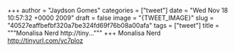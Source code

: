 
+++
author = "Jaydson Gomes"
categories = ["tweet"]
date = "Wed Nov 18 10:57:32 +0000 2009"
draft = false
image = "{TWEET_IMAGE}"
slug = "40527eaffbefbf320a7be324fd69f76b08a00afa"
tags = ["tweet"]
title = """Monalisa Nerd http://tiny..."""
+++
Monalisa Nerd http://tinyurl.com/yc7ploz
